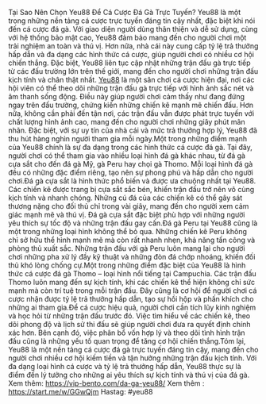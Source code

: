 Tại Sao Nên Chọn Yeu88 Để Cá Cược Đá Gà Trực Tuyến?
Yeu88 là một trong những nền tảng cá cược trực tuyến đáng tin cậy nhất, đặc biệt khi nói đến cá cược đá gà. Với giao diện người dùng thân thiện và dễ sử dụng, cùng với hệ thống bảo mật cao, Yeu88 đảm bảo mang đến cho người chơi một trải nghiệm an toàn và thú vị. Hơn nữa, nhà cái này cung cấp tỷ lệ trả thưởng hấp dẫn và đa dạng các hình thức cá cược, giúp người chơi có nhiều cơ hội chiến thắng. Đặc biệt, Yeu88 liên tục cập nhật những trận đấu gà trực tiếp từ các đấu trường lớn trên thế giới, mang đến cho người chơi những trận đấu kịch tính và chân thật nhất.
[Yeu88](https://vip-bento.com/) là một sân chơi cá cược hiện đại, nơi các hội viên có thể theo dõi những trận đấu gà trực tiếp với hình ảnh sắc nét và âm thanh sống động. Điều này giúp người chơi cảm thấy như đang đứng ngay trên đấu trường, chứng kiến những chiến kê mạnh mẽ chiến đấu. Hơn nữa, không cần phải đến tận nơi, các trận đấu vẫn được phát trực tuyến với chất lượng hình ảnh cao, mang đến cho người chơi những giây phút mãn nhãn. Đặc biệt, với sự uy tín của nhà cái và mức trả thưởng hợp lý, Yeu88 đã thu hút hàng nghìn người tham gia mỗi ngày.Một trong những điểm mạnh của Yeu88 chính là sự đa dạng trong các hình thức cá cược đá gà. Tại đây, người chơi có thể tham gia vào nhiều loại hình đá gà khác nhau, từ đá gà cựa sắt cho đến đá gà Mỹ, gà Peru hay chọi gà Thomo. Mỗi loại hình đá gà đều có những đặc điểm riêng, tạo nên sự phong phú và hấp dẫn cho người chơi.Đá gà cựa sắt là hình thức phổ biến và được ưa chuộng nhất tại Yeu88. Các chiến kê được trang bị cựa sắt sắc bén, khiến trận đấu trở nên vô cùng kịch tính và nhanh chóng. Những cú đá của các chiến kê có thể gây sát thương nặng cho đối thủ chỉ trong vài giây, mang đến cho người xem cảm giác mạnh mẽ và thú vị. Đá gà cựa sắt đặc biệt phù hợp với những người yêu thích sự tốc độ và những trận đấu gay cấn.Đá gà Peru tại Yeu88 cũng là một trong những loại hình không thể bỏ qua. Những chiến kê Peru không chỉ sở hữu thể hình mạnh mẽ mà còn rất nhanh nhẹn, khả năng tấn công và phòng thủ xuất sắc. Những trận đấu với gà Peru luôn mang lại cho người chơi những pha xử lý đầy kỹ thuật và những đòn đá chớp nhoáng, khiến đối thủ khó lòng chống cự.Một trong những điểm đặc biệt của Yeu88 là hình thức cá cược đá gà Thomo – loại hình nổi tiếng tại Campuchia. Các trận đấu Thomo luôn mang đến sự kịch tính, khi các chiến kê thể hiện không chỉ sức mạnh mà còn trí tuệ trong mỗi trận đấu. Đây cũng là cơ hội để người chơi cá cược nhận được tỷ lệ trả thưởng hấp dẫn, tạo sự hồi hộp và phấn khích cho những ai tham gia.Để cá cược hiệu quả, người chơi cần tích lũy kinh nghiệm và học hỏi từ những trận đấu trước đó. Việc tìm hiểu về các chiến kê, theo dõi phong độ và lịch sử thi đấu sẽ giúp người chơi đưa ra quyết định chính xác hơn. Bên cạnh đó, việc phân bổ vốn hợp lý và theo dõi tình hình trận đấu cũng là những yếu tố quan trọng để tăng cơ hội chiến thắng.Tóm lại, Yeu88 là một nền tảng cá cược đá gà trực tuyến đáng tin cậy, mang đến cho người chơi nhiều cơ hội kiếm tiền và tận hưởng những trận đấu kịch tính. Với đa dạng loại hình cá cược và tỷ lệ trả thưởng hấp dẫn, Yeu88 thực sự là điểm đến lý tưởng cho những ai yêu thích sự kịch tính và thú vị của đá gà.
Xem thêm: https://vip-bento.com/da-ga-yeu88/
Xem thêm : https://start.me/w/GGwQjm
Hastag: #yeu88


